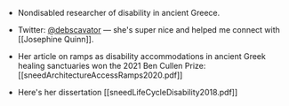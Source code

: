 - Nondisabled researcher of disability in ancient Greece. 
- Twitter: [@debscavator](https://twitter.com/debscavator) — she's super nice and helped me connect with [[Josephine Quinn]]. 

- Her article on ramps as disability accommodations in ancient Greek healing sanctuaries won the 2021 Ben Cullen Prize: [[sneedArchitectureAccessRamps2020.pdf]]
- Here's her dissertation [[sneedLifeCycleDisability2018.pdf]]
